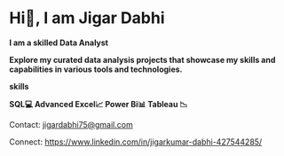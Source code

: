 # Hi👋, I am Jigar Dabhi

**I am a skilled Data Analyst**

**Explore my curated data analysis projects that showcase my skills and capabilities in various tools and technologies.**

**skills**

**SQL💻 Advanced Excel📈 Power Bi📊 Tableau 📉**

Contact:
jigardabhi75@gmail.com

Connect:
https://www.linkedin.com/in/jigarkumar-dabhi-427544285/
